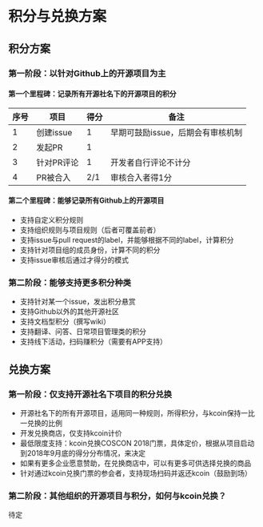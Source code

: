 # 积分与兑换方案

## 积分方案

### 第一阶段：以针对Github上的开源项目为主

#### 第一个里程碑：记录所有开源社名下的开源项目的积分

|序号|项目|得分|备注|
|----|----|----|---|
|1|创建issue|1|早期可鼓励issue，后期会有审核机制|
|2|发起PR|1||
|3|针对PR评论|1|开发者自行评论不计分|
|4|PR被合入|2/1|审核合入者得1分|

#### 第二个里程碑：能够记录所有Github上的开源项目

* 支持自定义积分规则
* 支持组织规则与项目规则（后者可覆盖前者）
* 支持issue与pull request的label，并能够根据不同的label，计算积分
* 支持针对项目组的成员身份，计算不同的积分
* 支持issue审核后通过才得分的模式

### 第二阶段：能够支持更多积分种类

* 支持针对某一个issue，发出积分悬赏
* 支持Github以外的其他开源社区
* 支持文档型积分（撰写wiki）
* 支持翻译、问答、日常项目管理类的积分
* 支持线下活动，扫码赚积分（需要有APP支持）

## 兑换方案

### 第一阶段：仅支持开源社名下项目的积分兑换

* 开源社名下的所有开源项目，适用同一种规则，所得积分，与kcoin保持一比一兑换的比例
* 开发兑换商店，仅支持kcoin计价
* 最低限度支持：kcoin兑换COSCON 2018门票，具体定价，根据从项目启动到2018年9月底的得分分布情况，来决定
* 如果有更多企业愿意赞助，在兑换商店中，可以有更多可供选择兑换的商品
* 针对通过kcoin兑换门票的参会者，支持现场扫码并返还kcoin（鼓励到场）

### 第二阶段：其他组织的开源项目与积分，如何与kcoin兑换？

待定
